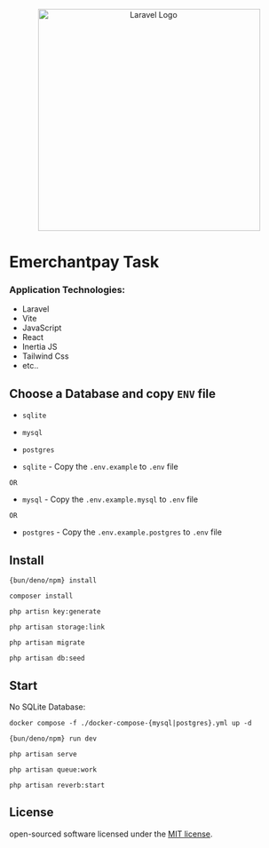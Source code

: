 <p align="center">
<a href="https://laravel.com" target="_blank">
<img src="https://raw.githubusercontent.com/laravel/art/master/logo-lockup/5%20SVG/2%20CMYK/1%20Full%20Color/laravel-logolockup-cmyk-red.svg" width="400" alt="Laravel Logo">
</a>
</p>

# Emerchantpay Task

### Application Technologies:
+ Laravel
+ Vite
+ JavaScript
+ React
+ Inertia JS
+ Tailwind Css
+ etc..


## Choose a Database and copy `ENV` file

- `sqlite`
- `mysql`
- `postgres`


- `sqlite` - Copy the `.env.example` to `.env` file

`OR`

- `mysql` - Copy the `.env.example.mysql` to `.env` file

`OR`

- `postgres` - Copy the `.env.example.postgres` to `.env` file


## Install

```
{bun/deno/npm} install
```

```
composer install
```

```
php artisn key:generate
```

```
php artisan storage:link
```

```
php artisan migrate
```

```
php artisan db:seed
```

## Start
No SQLite Database:
```
docker compose -f ./docker-compose-{mysql|postgres}.yml up -d
```

```
{bun/deno/npm} run dev
```

```
php artisan serve
```

```
php artisan queue:work
```

```
php artisan reverb:start
```

## License

open-sourced software licensed under the [MIT license](https://opensource.org/licenses/MIT).
